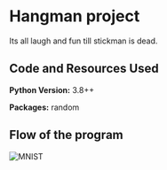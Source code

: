 # Hangman project
Its all laugh and fun till stickman is dead. 

## Code and Resources Used 
**Python Version:** 3.8++

**Packages:** random

## Flow of the program

![MNIST]()

